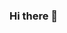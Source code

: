 ### Hi there 👋

<!--
**2600hzphrek/2600hzphrek** is a ✨ _special_ ✨ repository because its `README.md` (this file) appears on your GitHub profile.

Here are some ideas to get you started:

- 🔭 I’m currently working on ... creating web page
- 🌱 I’m currently learning ...
- 👯 I’m looking to collaborate on ...
- 🤔 I’m looking for help with ... Creating a simple but fun and interactive web page.
- 💬 Ask me about ...
- 📫 How to reach me: ... griffiths.jonathan@student.greenriver.edu
- 😄 Pronouns: ...
- ⚡ Fun fact: ... Currently in prtocess of getting Private Pilots License
-->
